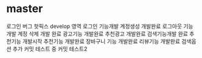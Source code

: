 # master
로그인 버그 핫픽스
develop 영역
로그인 기능개발
계정생성 개발완료
로그아웃 기능개발
계정 삭제 개발 완료
광고기능 개발완료
추천광고 개발완료
검색기능개발 완료
추천기능 개발시작
추천기능 개발완료
장바구니 기능 개발완료
리뷰기능 개발완료
검색옵션 추가
커밋 테스트 중
커밋 테스트2